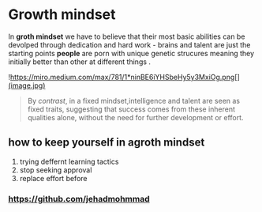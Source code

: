 # Growth mindset

In **groth mindset** we have to believe that their most basic abilities can be devolped through dedication 
and hard work - brains and talent are just the starting points **people** are porn with unique genetic strucures meaning they initially better than other at different things .

!https://miro.medium.com/max/781/1*ninBE6iYHSbeHy5y3MxiOg.png[](image.jpg)

> By *contrast*, in a fixed mindset,intelligence and talent are seen as fixed traits, suggesting that success comes from these inherent qualities alone, without the need for further development or effort.

## how to keep yourself in agroth mindset
 
1. trying deffernt learning tactics
2. stop seeking approval
3. replace effort before

### https://github.com/jehadmohmmad ###
